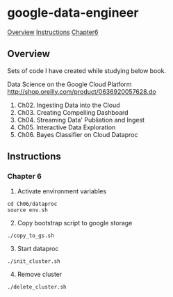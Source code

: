 # google-data-engineer

[Overview](#overview)
[Instructions](#instructions)
  [Chapter6](#chapter-6)

## Overview

Sets of code I have created while studying below book.

Data Science on the Google Cloud Platform  
http://shop.oreilly.com/product/0636920057628.do

1. Ch02. Ingesting Data into the Cloud
2. Ch03. Creating Compelling Dashboard
3. Ch04. Streaming Data' Publiation and Ingest
4. Ch05. Interactive Data Exploration
5. Ch06. Bayes Classifier on Cloud Dataproc

## Instructions
### Chapter 6

1. Activate environment variables
```
cd Ch06/dataproc
source env.sh
```

2. Copy bootstrap script to google storage
```
./copy_to_gs.sh
```

3. Start dataproc
```
./init_cluster.sh
```

4. Remove cluster
```
./delete_cluster.sh
```
